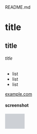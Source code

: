 README.md

<!-- comment -->

# title
## title
###### title


- list
 - list
  - list

[example.com](http://example.com/)

#### screenshot
![screenshot](screenshot.png)

